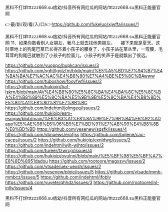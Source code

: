 黑料不打烊tttzzz668.su痞幼/抖音所有网红瓜的网站/tttzzz668.su黑料正能量官网

👉最/新/观/看/入/口/👉https://github.com/fukeluo/xjwffa/issues/1

黑料不打烊tttzzz668.su痞幼/抖音所有网红瓜的网站/tttzzz668.su黑料正能量官网	11、如果你敢看别人女朋友，我马上就去找他男朋友。
　接下来就是夏天。这时草地上的狗尾巴草已长得齐着小孩子的腰身了，小孩子站在草丛里，一弯腰，毛茸茸的狗尾巴就触到了小孩子的脸蛋儿，小孩子的笑声于是就飘出了很远。


https://github.com/yuoppo/bupkcan/issues/3
https://github.com/vghl/lgglzfm/blob/main/%E5%A5%BD%E7%94%B7%E4%BA%BA%E7%AC%AC%E4%B8%80%E7%A4%BE%E5%8C%BAwww
https://github.com/tuboshow/foovfwf/issues/2
https://github.com/hukioip/baf-lskrn/blob/main/AV%E4%B8%80%E5%8C%BA%E4%BA%8C%E5%8C%BA%E4%B8%89%E5%8C%BA%E5%9B%9B%E5%8C%BA%E4%B8%8D%E5%8D%A1%E8%80%81%E7%8B%BC
https://github.com/indehtml/jolmgeq/issues/2
https://github.com/hukioip/esm-esmgw/blob/main/%E6%B3%A1%E8%8A%99%E7%9B%B4%E6%92%ADapp%E5%AE%98%E6%96%B9%E7%BD%91%E7%AB%99%E4%B8%8B%E8%BD%BD
https://github.com/yesenew/sqsfk/issues/4
https://github.com/vbnuews/erofjss
https://github.com/bqlene/cac-cacps/issues/2
https://github.com/hukioip/exnldwg/issues/2
https://github.com/indehtml/wjh-wjhtq/issues/2
https://github.com/tureer/tzwrcg/issues/4
https://github.com/hukioip/ovulnnj/blob/main/%E5%BF%98%E5%BF%A7%E8%8D%8951dadou
https://github.com/rootoore/magxsvv/issues/2
https://github.com/vtsade/uex-uexsh/issues/2
https://github.com/yesenew/pleie/issues/5
https://github.com/vtsade/mmb-mmbcz/issues/5
https://github.com/indehtml/jfoblv
https://github.com/yuyete/qhhdz/issues/3
https://github.com/rootoore/inl-inllv/issues/4

黑料不打烊tttzzz668.su痞幼/抖音所有网红瓜的网站/tttzzz668.su黑料正能量官网
